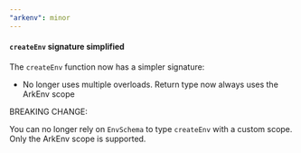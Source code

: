 ```yaml
---
"arkenv": minor
---
```


#### `createEnv` signature simplified

The `createEnv` function now has a simpler signature:
- No longer uses multiple overloads. Return type now always uses the ArkEnv scope


BREAKING CHANGE:

You can no longer rely on `EnvSchema` to type `createEnv` with a custom scope. Only the ArkEnv scope is supported.
